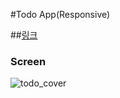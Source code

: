#Todo App(Responsive)

##[링크](https://www.juni-official.com/todo)

### Screen
![todo_cover](https://user-images.githubusercontent.com/38034518/118227046-d4b1a880-b4c2-11eb-9d6a-506b546d055c.png)

